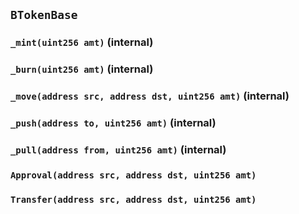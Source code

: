 ## `BTokenBase`






### `_mint(uint256 amt)` (internal)





### `_burn(uint256 amt)` (internal)





### `_move(address src, address dst, uint256 amt)` (internal)





### `_push(address to, uint256 amt)` (internal)





### `_pull(address from, uint256 amt)` (internal)






### `Approval(address src, address dst, uint256 amt)`





### `Transfer(address src, address dst, uint256 amt)`






